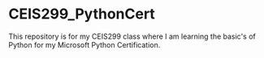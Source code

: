 # CEIS299_PythonCert
This repository is for my CEIS299 class where I am learning the basic's of Python for my Microsoft Python Certification.
